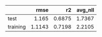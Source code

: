 |          |   rmse |     r2 |   avg_nll |
|:---------|-------:|-------:|----------:|
| test     | 1.165  | 0.6875 |    1.7367 |
| training | 1.1143 | 0.7198 |    2.2105 |